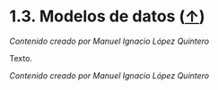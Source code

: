 # 1.3. Modelos de datos ([↑](README.md))

_Contenido creado por Manuel Ignacio López Quintero_

Texto.

_Contenido creado por Manuel Ignacio López Quintero_
